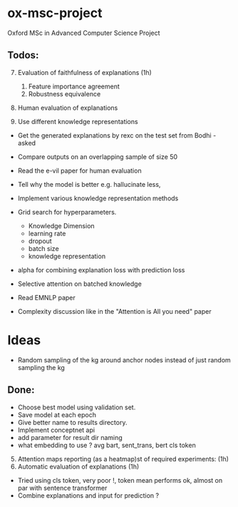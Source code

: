 # ox-msc-project

Oxford MSc in Advanced Computer Science Project

## Todos:

7. Evaluation of faithfulness of explanations (1h)
    1. Feature importance agreement
    2. Robustness equivalence


2. Human evaluation of explanations
6. Use different knowledge representations

- Get the generated explanations by rexc on the test set from Bodhi - asked
- Compare outputs on an overlapping sample of size 50
- Read the e-vil paper for human evaluation
- Tell why the model is better e.g. hallucinate less,
- Implement various knowledge representation methods
- Grid search for hyperparameters.
    - Knowledge Dimension
    - learning rate
    - dropout
    - batch size
    - knowledge representation

- alpha for combining explanation loss with prediction loss
- Selective attention on batched knowledge
- Read EMNLP paper
- Complexity discussion like in the "Attention is All you need" paper

# Ideas

- Random sampling of the kg around anchor nodes instead of just random sampling the kg

## Done:

- Choose best model using validation set.
- Save model at each epoch
- Give better name to results directory.
- Implement conceptnet api
- add parameter for result dir naming
- what embedding to use ? avg bart, sent_trans, bert cls token 
5. Attention maps reporting (as a heatmap)st of required experiments: (1h)
6. Automatic evaluation of explanations (1h)
- Tried using cls token, very poor !, token mean performs ok, almost on par with sentence transformer
- Combine explanations and input for prediction ?